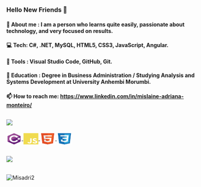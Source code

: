 ### Hello New Friends 👋
####  👩 About me : I am a person who learns quite easily, passionate about technology, and very focused on results.
####  💻 Tech: C#, .NET, MySQL, HTML5, CSS3, JavaScript, Angular.
####  🔨 Tools : Visual Studio Code, GitHub, Git.
####  📖 Education : Degree in Business Administration / Studying Analysis and Systems Development at University Anhembi Morumbi.
####  📫 How to reach me: https://www.linkedin.com/in/mislaine-adriana-monteiro/
##

<div>
  <a href="https://github.com/Misadri2">
  <img height="180em" src="https://github-readme-stats.vercel.app/api/top-langs/?username=Misadri2&layout=compact&langs_count=7&theme=dracula"/>
</div>

  <div style="display: inline_block"><br>
   <img align="center" alt="Csharp" height="30" width="40" src="https://raw.githubusercontent.com/devicons/devicon/master/icons/csharp/csharp-original.svg">
  <img align="center" alt="Js" height="30" width="40" src="https://raw.githubusercontent.com/devicons/devicon/master/icons/javascript/javascript-plain.svg"> 
  <img align="center" alt="HTML" height="30" width="40" src="https://raw.githubusercontent.com/devicons/devicon/master/icons/html5/html5-original.svg">
  <img align="center" alt="CSS" height="30" width="40" src="https://raw.githubusercontent.com/devicons/devicon/master/icons/css3/css3-original.svg"> 
  
 </div>
  
  ##
  
  <div>
    <a href="https://www.linkedin.com/in/mislaine-adriana-monteiro/" target="_blank"><img src="https://img.shields.io/badge/-LinkedIn-%230077B5?style=for-the-badge&logo=linkedin&logoColor=white" target="_blank"></a>    
   </div>
  
  ##
  
  <div>
     <img src="https://komarev.com/ghpvc/?username=Misadri2&color=green" alt="Misadri2" /> 
  </div>
    

